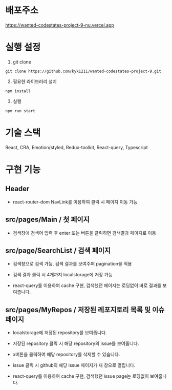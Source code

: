 # 배포주소

https://wanted-codestates-project-9-nu.vercel.app

# 실행 설정

1. git clone

```
git clone https://github.com/kyk1211/wanted-codestates-project-9.git
```

2. 필요한 라이브러리 설치

```
npm install
```

3. 실행

```
npm run start
```

# 기술 스택

React, CRA, Emotion/styled, Redux-toolkit, React-query, Typescript

# 구현 기능

## Header

- react-router-dom NavLink를 이용하여 클릭 시 페이지 이동 가능
  <img src="https://user-images.githubusercontent.com/85268135/159871195-326de63c-b42b-4358-8fd3-64fdce23a7eb.gif" alt="" >

## src/pages/Main / 첫 페이지

- 검색창에 검색어 입력 후 enter 또는 버튼을 클릭하면 검색결과 페이지로 이동
  <img src="https://user-images.githubusercontent.com/85268135/159871753-289670b0-5f99-4668-884d-c7b1340c7f1e.gif" alt="" />

## src/page/SearchList / 검색 페이지

- 검색창으로 검색 가능, 검색 결과를 보여주며 pagination을 적용
  <img src="https://user-images.githubusercontent.com/85268135/159873623-b21c6843-003d-479d-9196-3f5af45a385d.gif" alt="" />

* 검색 결과 클릭 시 4개까지 localstorage에 저장 가능
  <img src="https://user-images.githubusercontent.com/85268135/159874344-61509cb0-d834-497f-892c-fc09dc181c77.gif" alt="" >

* react-query를 이용하여 cache 구현, 검색했던 페이지는 로딩없이 바로 결과를 보여줍니다.
  <img src="https://user-images.githubusercontent.com/85268135/159874774-2a230dbd-61ed-49e4-9c2d-da96fe04cf5b.gif" alt="">

## src/pages/MyRepos / 저장된 레포지토리 목록 및 이슈 페이지

- localstorage에 저장된 repository를 보여줍니다.
  <img src="https://user-images.githubusercontent.com/85268135/159875371-c41569d4-d3e3-4aa1-a8a7-e29c5676f8ae.gif" alt="">

* 저장된 repository 클릭 시 해당 repository의 issue를 보여줍니다.
  <img src="https://user-images.githubusercontent.com/85268135/159875747-85646c45-4007-47ee-a46a-cddece3ecfbc.gif" alt="">

* x버튼을 클릭하여 해당 repository를 삭제할 수 있습니다.
  <img src="https://user-images.githubusercontent.com/85268135/159876318-bf38d2c2-3a84-4023-912b-bce0fff71fb8.gif" alt="">

* issue 클릭 시 github의 해당 issue 페이지가 새 창으로 열립니다.
  <img src="https://user-images.githubusercontent.com/85268135/159875936-89634e0d-5543-4940-958b-3f9feb771459.gif" alt="">

* react-query를 이용하여 cache 구현, 검색했던 issue page는 로딩없이 보여줍니다.
  <img src="https://user-images.githubusercontent.com/85268135/159876642-7b840386-67f4-4c93-adc3-c7298417ed7b.gif" alt="">
